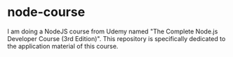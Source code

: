 # node-course

I am doing a NodeJS course from Udemy named "The Complete Node.js Developer Course (3rd Edition)". This repository is specifically dedicated to the application material of this course.
